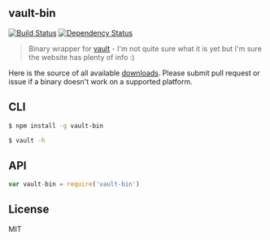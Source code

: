 vault-bin
---

[![Build Status](https://img.shields.io/travis/rnbwd/vault-bin.svg?style=flat-square)](https://travis-ci.org/rnbwd/vault-bin)
[![Dependency Status](https://img.shields.io/david/rnbwd/vault-bin.svg?style=flat-square)](https://david-dm.org/rnbwd/vault-bin)

> Binary wrapper for [vault](https://www.vaultproject.io/) - I'm not quite sure what it is yet but I'm sure the website has plenty of info :)

Here is the source of all available [downloads](https://www.vaultproject.io/downloads.html). Please submit pull request or issue if a binary doesn't work on a supported platform.

## CLI

```bash
$ npm install -g vault-bin
```
```bash
$ vault -h
```

## API

``` js
var vault-bin = require('vault-bin')
```

## License

MIT
